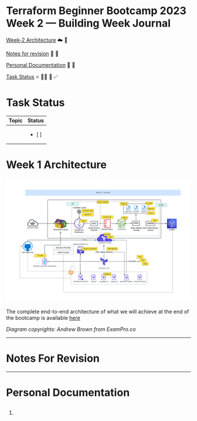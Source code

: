 # Terraform Beginner Bootcamp 2023  Week 2  — Building Week Journal

[Week-2 Architecture](#week-2-architecture) :cloud: :evergreen_tree:

[Notes for revision](#notes-for-revision) :syringe: :medal_sports:

[Personal Documentation](#personal-documentation) :memo: :pencil:

[Task Status](#task-status) :star: :face_in_clouds: :partying_face: :white_check_mark:

# Task Status
| Topic | Status |
| --- | --- | 
| | <ul><li> [ ] </li></ul> |

# Week 1 Architecture
![week2-architecture](https://github.com/aggarwal-tanushree/terraform-beginner-bootcamp-2023/blob/6cc6fc3bb3ca792cc74254780928e9d10a4ef099/journal/assets/week-2/Final-ArchitecturalDiagram.png)

The complete end-to-end architecture of what we will achieve at the end of the bootcamp is available [here](https://lucid.app/lucidchart/e3f15b1a-2211-4ddb-8c95-f144c2504db4/edit?invitationId=inv_0873b3c6-c652-463f-9f2b-fa0f1b420823&page=0_0#) 

_Diagram copyrights: Andrew Brown from ExamPro.co_

-----------------------------------------------------------------------------------------------------
# Notes For Revision

-----------------------------------------------------------------------------------------------------

# Personal Documentation 
1. ##